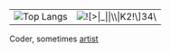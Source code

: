 <table>
  <tr>
    <td valign="top">
      <img src="https://github-readme-stats.vercel.app/api/top-langs/?username=asciimoth&layout=donut-vertical&langs_count=100&hide=roff&theme=dark" alt="Top Langs" />
    </td>
    <td valign="top">
      <img src="https://i.imgur.com/28Iddmq.gif" alt="![>|_||\\|K2!\]34\" />
    </td>
  </tr>
</table>

Coder, sometimes [artist](https://github.com/asciimoth/3a_storage)

